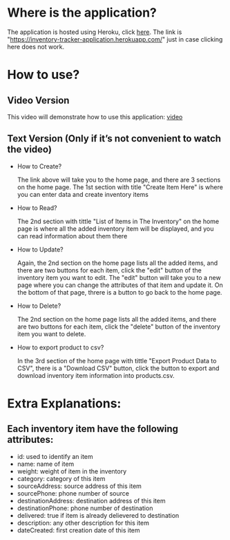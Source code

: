 # Where is the application?

The application is hosted using Heroku, click [here](https://inventory-tracker-application.herokuapp.com/).
The link is "https://inventory-tracker-application.herokuapp.com/" just in case clicking here does not work.

# How to use?

## Video Version

This video will demonstrate how to use this application: [video](https://1drv.ms/v/s!AifJ7njqYAoVo6Fg8KOtZvF4YgmlJQ?e=M5vheo)

## Text Version (Only if it’s not convenient to watch the video)

- How to Create?

  The link above will take you to the home page, and there are 3 sections on the home page. The 1st section with title "Create Item Here" is where you can enter data and create inventory items

- How to Read?

  The 2nd section with tittle "List of Items in The Inventory" on the home page is where all the added inventory item will be displayed, and you can read information about them there

- How to Update?

  Again, the 2nd section on the home page lists all the added items, and there are two buttons for each item, click the "edit" button of the inventory item you want to edit. The "edit" button will take you to a new page where you can change the attributes of that item and update it. On the bottom of that page, threre is a button to go back to the home page.

- How to Delete?

  The 2nd section on the home page lists all the added items, and there are two buttons for each item, click the "delete" button of the inventory item you want to delete.

- How to export product to csv?

  In the 3rd section of the home page with tittle "Export Product Data to CSV", there is a "Download CSV" button, click the button to export and download inventory item information into products.csv.

# Extra Explanations:

## Each inventory item have the following attributes:

- id: used to identify an item
- name: name of item
- weight: weight of item in the inventory
- category: category of this item
- sourceAddress: source address of this item
- sourcePhone: phone number of source
- destinationAddress: destination address of this item
- destinationPhone: phone number of destination
- delivered: true if item is already delievered to destination
- description: any other description for this item
- dateCreated: first creation date of this item
